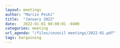 ```yaml
---
layout: meetings
author: "Marcin Peski"
title:  "January 2022"
date:   2022-01-01 00:00:01 -0400
categories: meeting
url_agenda: "/files/council meetings/2022-01.pdf"
tags: bargaining
---
```


